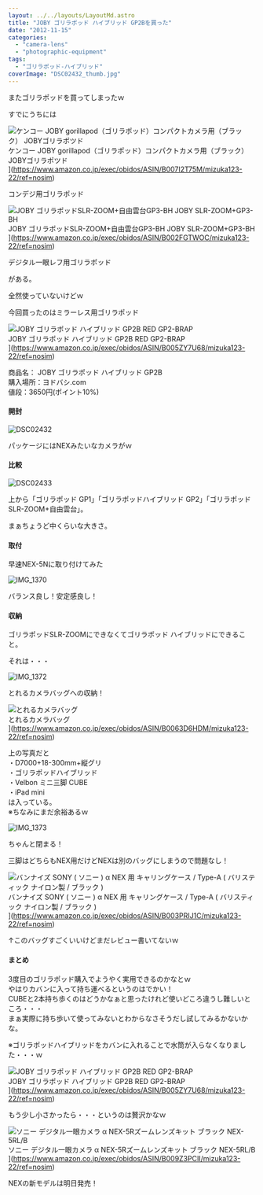 ```yaml
---
layout: ../../layouts/LayoutMd.astro
title: "JOBY ゴリラポッド ハイブリッド GP2Bを買った"
date: "2012-11-15"
categories: 
  - "camera-lens"
  - "photographic-equipment"
tags: 
  - "ゴリラポッド-ハイブリッド"
coverImage: "DSC02432_thumb.jpg"
---
```


またゴリラポッドを買ってしまったｗ

すでにうちには

![ケンコー JOBY gorillapod（ゴリラポッド）コンパクトカメラ用（ブラック） JOBYゴリラポツド](/archive/images/21RCQg9p6nL._SL160_.jpg)  
ケンコー JOBY gorillapod（ゴリラポッド）コンパクトカメラ用（ブラック） JOBYゴリラポツド  
](https://www.amazon.co.jp/exec/obidos/ASIN/B007I2T75M/mizuka123-22/ref=nosim)

  
コンデジ用ゴリラポッド

![JOBY ゴリラポッドSLR-ZOOM+自由雲台GP3-BH JOBY SLR-ZOOM+GP3-BH](/archive/images/41fxb-dW32L._SL160_.jpg)  
JOBY ゴリラポッドSLR-ZOOM+自由雲台GP3-BH JOBY SLR-ZOOM+GP3-BH  
](https://www.amazon.co.jp/exec/obidos/ASIN/B002FGTWOC/mizuka123-22/ref=nosim)

  
デジタル一眼レフ用ゴリラポッド

がある。

全然使っていないけどｗ

今回買ったのはミラーレス用ゴリラポッド

![JOBY ゴリラポッド ハイブリッド GP2B RED GP2-BRAP](/archive/images/414Fpny209L._SL160_.jpg)  
JOBY ゴリラポッド ハイブリッド GP2B RED GP2-BRAP  
](https://www.amazon.co.jp/exec/obidos/ASIN/B005ZY7U68/mizuka123-22/ref=nosim)

商品名： JOBY ゴリラポッド ハイブリッド GP2B  
購入場所：ヨドバシ.com  
値段：3650円(ポイント10%)

#### 開封

![DSC02432](/archive/images/DSC02432_thumb.jpg "DSC02432")


パッケージにはNEXみたいなカメラがｗ

#### 比較

![DSC02433](/archive/images/DSC02433_thumb.jpg "DSC02433")


上から「ゴリラポッド GP1」「ゴリラポッドハイブリッド GP2」「ゴリラポッドSLR-ZOOM+自由雲台」。

まぁちょうど中くらいな大きさ。

#### 取付

早速NEX-5Nに取り付けてみた

![IMG_1370](/archive/images/IMG_1370_thumb.jpg "IMG_1370")


バランス良し！安定感良し！

#### 収納

ゴリラポッドSLR-ZOOMにできなくてゴリラポッド ハイブリッドにできること。

それは・・・

![IMG_1372](/archive/images/IMG_1372_thumb.jpg "IMG_1372")


とれるカメラバッグへの収納！

![とれるカメラバッグ](/archive/images/417vp4RSUCL._SL160_.jpg)  
とれるカメラバッグ  
](https://www.amazon.co.jp/exec/obidos/ASIN/B0063D6HDM/mizuka123-22/ref=nosim)

上の写真だと  
・D7000+18-300mm+縦グリ  
・ゴリラポッドハイブリッド  
・Velbon ミニ三脚 CUBE  
・iPad mini  
は入っている。  
※ちなみにまだ余裕あるｗ

![IMG_1373](/archive/images/IMG_1373_thumb.jpg "IMG_1373")


ちゃんと閉まる！

三脚はどちらもNEX用だけどNEXは別のバッグにしまうので問題なし！

![バンナイズ SONY ( ソニー ) α NEX 用 キャリングケース / Type-A ( バリスティック ナイロン製 / ブラック )](/archive/images/51ib22wAmQL._SL160_.jpg)  
バンナイズ SONY ( ソニー ) α NEX 用 キャリングケース / Type-A ( バリスティック ナイロン製 / ブラック )  
](https://www.amazon.co.jp/exec/obidos/ASIN/B003PRIJ1C/mizuka123-22/ref=nosim)

  
↑このバッグすごくいいけどまだレビュー書いてないｗ

#### まとめ

3度目のゴリラポッド購入でようやく実用できるのかなとｗ  
やはりカバンに入って持ち運べるというのはでかい！  
CUBEと2本持ち歩くのはどうかなぁと思ったけれど使いどころ違うし難しいところ・・・  
まぁ実際に持ち歩いて使ってみないとわからなさそうだし試してみるかないかな。

※ゴリラポッドハイブリッドをカバンに入れることで水筒が入らなくなりました・・・ｗ

![JOBY ゴリラポッド ハイブリッド GP2B RED GP2-BRAP](/archive/images/414Fpny209L._SL160_.jpg)  
JOBY ゴリラポッド ハイブリッド GP2B RED GP2-BRAP  
](https://www.amazon.co.jp/exec/obidos/ASIN/B005ZY7U68/mizuka123-22/ref=nosim)

  
もう少し小さかったら・・・というのは贅沢かなｗ

![ソニー デジタル一眼カメラ α NEX-5Rズームレンズキット ブラック NEX-5RL/B](/archive/images/31KuIQfdJHL._SL160_.jpg)  
ソニー デジタル一眼カメラ α NEX-5Rズームレンズキット ブラック NEX-5RL/B  
](https://www.amazon.co.jp/exec/obidos/ASIN/B009Z3PCII/mizuka123-22/ref=nosim)

NEXの新モデルは明日発売！

